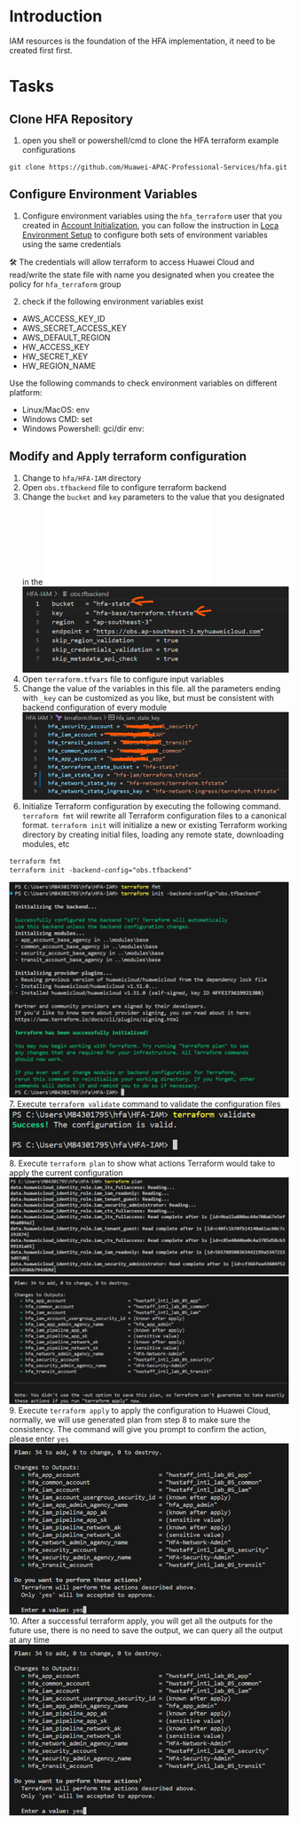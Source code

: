 # Introduction
IAM resources is the foundation of the HFA implementation, it need to be created first first.

# Tasks
## Clone HFA Repository
1. open you shell or powershell/cmd to clone the HFA terraform example configurations
```
git clone https://github.com/Huawei-APAC-Professional-Services/hfa.git
```

## Configure Environment Variables
1. Configure environment variables using the `hfa_terraform` user that you created in [Account Initialization](02_Account_Initialization.md#create-hfa_terraform-user-and-user-group), you can follow the instruction in [Loca Environment Setup](./03_Local_Env_Setup.md#configure-environment-variables) to configure both sets of environment variables using the same credentials

:hammer_and_wrench: The credentials will allow terraform to access Huawei Cloud and read/write the state file with name you designated when you createe the policy for `hfa_terraform` group

2. check if the following environment variables exist
* AWS_ACCESS_KEY_ID
* AWS_SECRET_ACCESS_KEY
* AWS_DEFAULT_REGION
* HW_ACCESS_KEY
* HW_SECRET_KEY
* HW_REGION_NAME

Use the following commands to check environment variables on different platform:
* Linux/MacOS: env
* Windows CMD: set
* Windows Powershell: gci/dir env:

## Modify and Apply terraform configuration
1. Change to  `hfa/HFA-IAM` directory
2. Open `obs.tfbackend` file to configure terraform backend
3. Change the `bucket` and `key` parameters to the value that you designated in the ![hfa_terraform policy](./02_Account_Initialization.md#create-hfa_terraform-user-and-user-group)
![001_tfbackend](./images/IAM_Account/001_Changetfbackend.png)
4. Open `terraform.tfvars` file to configure input variables
5. Change the value of the variables in this file. all the parameters ending with `_key` can be customized as you like, but must be consistent with backend configuration of every module
![iamtfvars](./images/IAM_Account/002_Changetfvars.png)
6. Initialize Terraform configuration by executing the following command. `terraform fmt` wiil rewrite all Terraform configuration files to a canonical format. `terraform init` will initialize a new or existing Terraform working directory by creating
  initial files, loading any remote state, downloading modules, etc
```
terraform fmt
terraform init -backend-config="obs.tfbackend"
```
![TerraformInitialization](./images/IAM_Account/003_Terraform_Initialization.png)
7. Execute `terraform validate` command to validate the configuration files
![TerraformValidation](./images/IAM_Account/004_Terraform_Validation.png)
8. Execute `terraform plan` to show what actions Terraform would take to apply the current configuration
![TerraformPlan](./images/IAM_Account/005_Terraform_Plan_01.png)
![TerraformPlan](./images/IAM_Account/005_Terraform_Plan_02.png)
9. Execute `terraform apply` to apply the configuration to Huawei Cloud, normally, we will use generated plan from step 8 to make sure the consistency. The command will give you prompt to confirm the action, please enter `yes`
![TerraformApply](./images/IAM_Account/005_Terraform_Apply_01.png)
10. After a successful terraform apply, you will get all the outputs for the future use, there is no need to save the output, we can query all the output at any time
![TerraformApplyResult](./images/IAM_Account/006_Terraform_ApplyResult_01.png)

